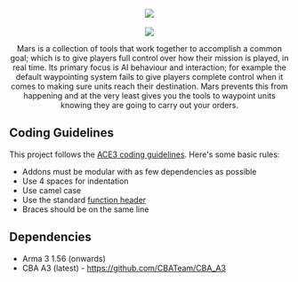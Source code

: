 <p align="center">
	<img src="https://raw.githubusercontent.com/jameslkingsley/Mars/master/extras/logo/logo_black.png">
	<br /><br />
	<img src="https://travis-ci.org/jameslkingsley/Mars.svg?branch=master">
</p>

<p align="center">
    Mars is a collection of tools that work together to accomplish a common goal; which is to give players full control over how their mission is played, in real time. Its primary focus is AI behaviour and interaction; for example the default waypointing system fails to give players complete control when it comes to making sure units reach their destination. Mars prevents this from happening and at the very least gives you the tools to waypoint units knowing they are going to carry out your orders.
</p>

## Coding Guidelines
This project follows the [ACE3 coding guidelines](http://ace3mod.com/wiki/development/coding-guidelines.html). Here's some basic rules:
* Addons must be modular with as few dependencies as possible
* Use 4 spaces for indentation
* Use camel case
* Use the standard [function header](http://ace3mod.com/wiki/development/coding-guidelines.html#headers)
* Braces should be on the same line

## Dependencies
* Arma 3 1.56 (onwards)
* CBA A3 (latest) - https://github.com/CBATeam/CBA_A3